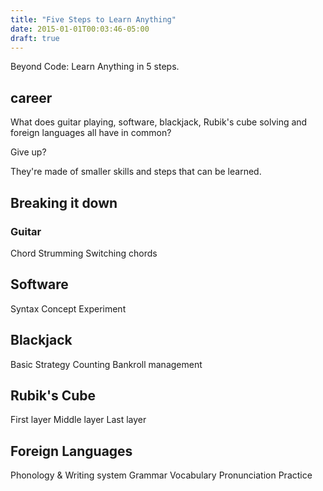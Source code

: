 ```yaml
---
title: "Five Steps to Learn Anything"
date: 2015-01-01T00:03:46-05:00
draft: true
---
```


Beyond Code: Learn Anything in 5 steps.

## career

What does guitar playing, software, blackjack, Rubik's cube solving and foreign languages all have in common?

Give up?

They're made of smaller skills and steps that can be learned.

## Breaking it down

### Guitar

Chord
Strumming
Switching chords

## Software

Syntax
Concept
Experiment

## Blackjack

Basic Strategy
Counting
Bankroll management

## Rubik's Cube

First layer
Middle layer
Last layer

## Foreign Languages

Phonology & Writing system
Grammar
Vocabulary
Pronunciation
Practice
